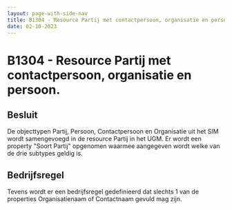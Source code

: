```yaml
---
layout: page-with-side-nav
title: B1304 - Resource Partij met contactpersoon, organisatie en persoon. 
date: 02-10-2023
---
```


# B1304 - Resource Partij met contactpersoon, organisatie en persoon. 

## Besluit

De objecttypen Partij, Persoon, Contactpersoon en Organisatie uit het SIM wordt samengevoegd in de resource Partij in het UGM. 
Er wordt een property "Soort Partij" opgenomen waarmee aangegeven wordt welke van de drie subtypes geldig is. 

## Bedrijfsregel
Tevens wordt er een bedrijfsregel gedefinieerd dat slechts 1 van de properties Organisatienaam of Contactnaam gevuld mag zijn. 
